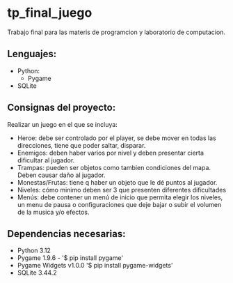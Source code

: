 # tp_final_juego

Trabajo final para las materis de programcion y laboratorio de computacion.

## Lenguajes:
- Python:
  - Pygame
- SQLite

## Consignas del proyecto:
Realizar un juego en el que se incluya:
- Heroe: debe ser controlado por el player, se debe mover en todas las direcciones, tiene que poder saltar, disparar.
- Enemigos: deben haber varios por nivel y deben presentar cierta dificultar al jugador.
- Trampas: pueden ser objetos como tambien condiciones del mapa. Deben causar daño al jugador.
- Monestas/Frutas: tiene q haber un objeto que le dé puntos al jugador.
- Niveles: cómo minimo deben ser 3 que presenten diferentes dificultades
- Menús: debe contener un menú de inicio que permita elegir los niveles, un menu de pausa o configuraciones que deje bajar o subir el volumen de la musica y/o efectos.
  
## Dependencias necesarias:
- Python 3.12
- Pygame 1.9.6 - '$ pip install pygame'
- Pygame Widgets v1.0.0 '$ pip install pygame-widgets'
- SQLite 3.44.2


  
